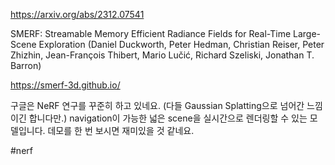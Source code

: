 https://arxiv.org/abs/2312.07541

SMERF: Streamable Memory Efficient Radiance Fields for Real-Time Large-Scene Exploration (Daniel Duckworth, Peter Hedman, Christian Reiser, Peter Zhizhin, Jean-François Thibert, Mario Lučić, Richard Szeliski, Jonathan T. Barron)

https://smerf-3d.github.io/

구글은 NeRF 연구를 꾸준히 하고 있네요. (다들 Gaussian Splatting으로 넘어간 느낌이긴 합니다만.) navigation이 가능한 넓은 scene을 실시간으로 렌더링할 수 있는 모델입니다. 데모를 한 번 보시면 재미있을 것 같네요.

#nerf 